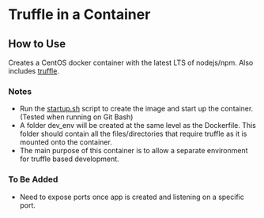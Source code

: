 # Truffle in a Container

## How to Use
Creates a CentOS docker container with the latest LTS of nodejs/npm. Also includes [truffle](https://www.trufflesuite.com/). 
### Notes
- Run the [startup.sh](startup.sh) script to create the image and start up the container. (Tested when running on Git Bash)
- A folder dev_env will be created at the same level as the Dockerfile. This folder should contain all the files/directories that require truffle as it is mounted onto the container.
- The main purpose of this container is to allow a separate environment for truffle based development.

### To Be Added
- Need to expose ports once app is created and listening on a specific port.
